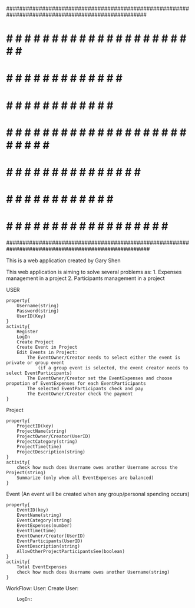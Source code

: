 ###################################################################################################

  # # #       # # #     # # # #     #       #        # # #     #       #   # # # # #   #         #
#           #       #   #       #   #       #      #       #   #       #   #           # #       #
#           #       #   #       #   #       #      #           #       #   #           #   #     #
#   # # #   #       #   # # # #       #   #          # # #     # # # # #   # # # #     #     #   #
#       #   # # # # #   #   #           #                  #   #       #   #           #       # #
#       #   #       #   #     #         #          #       #   #       #   #           #         #
  # # #     #       #   #       #       #            # # #     #       #   # # # # #   #         #

####################################################################################################

This is a web application created by Gary Shen

This web application is aiming to solve several problems as:
    1. Expenses management in a project
    2. Participants management in a project

USER

    property{
        Username(string)
        Password(string)
        UserID(Key)
    }
    activity{
        Register
        LogIn
        Create Project
        Create Event in Project
        Edit Events in Project:
            The EventOwner/Creator needs to select either the event is private or group event
                (if a group event is selected, the event creator needs to select EventParticipants)
            The EventOwner/Creator set the EventExpenses and choose propotion of EventExpenses for each EventParticipants
            The selected EventParticipants check and pay
            The EventOwner/Creator check the payment 
    }

Project

    property{
        ProjectID(key)
        ProjectName(string)
        ProjectOwner/Creator(UserID)
        ProjectCategory(string)
        ProjectTime(time)
        ProjectDescription(string)
    }
    activity{
        check how much does Username owes another Username across the Project(string)
        Summarize (only when all EventExpenses are balanced)
    }

Event (An event will be created when any group/personal spending occurs)
    
    property{
        EventID(key)
        EventName(string)
        EventCategory(string)
        EventExpenses(number)
        EventTime(time)
        EventOwner/Creator(UserID)
        EventParticipants(UserID)
        EventDescription(string)
        AllowOtherProjectParticipantsSee(boolean)
    }
    activity{
        Total EventExpenses
        check how much does Username owes another Username(string)
    }


WorkFlow:
    User:
        Create User:

        LogIn: 